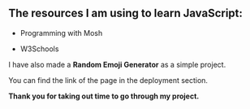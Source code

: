 ## The resources I am using to learn JavaScript:

- Programming with Mosh

- W3Schools

I have also made a **Random Emoji Generator** as a simple project. 

You can find the link of the page in the deployment section. 

**Thank you for taking out time to go through my project.**